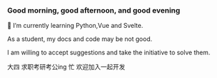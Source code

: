 ### Good morning, good afternoon, and good evening

🌱 I’m currently learning Python,Vue and Svelte.

As a student, my docs and code may be not good.

I am willing to accept suggestions and take the initiative to solve them.

大四  求职考研考公ing  忙  欢迎加入一起开发
<!--
**NekoRabi/NekoRabi** is a ✨ _special_ ✨ repository because its `README.md` (this file) appears on your GitHub profile.

Here are some ideas to get you started:

- 🔭 I’m currently working on ...
- 🌱 I’m currently learning ...
- 👯 I’m looking to collaborate on ...
- 🤔 I’m looking for help with ...
- 💬 Ask me about ...
- 📫 How to reach me: ...
- 😄 Pronouns: ...
- ⚡ Fun fact: ...
-->
